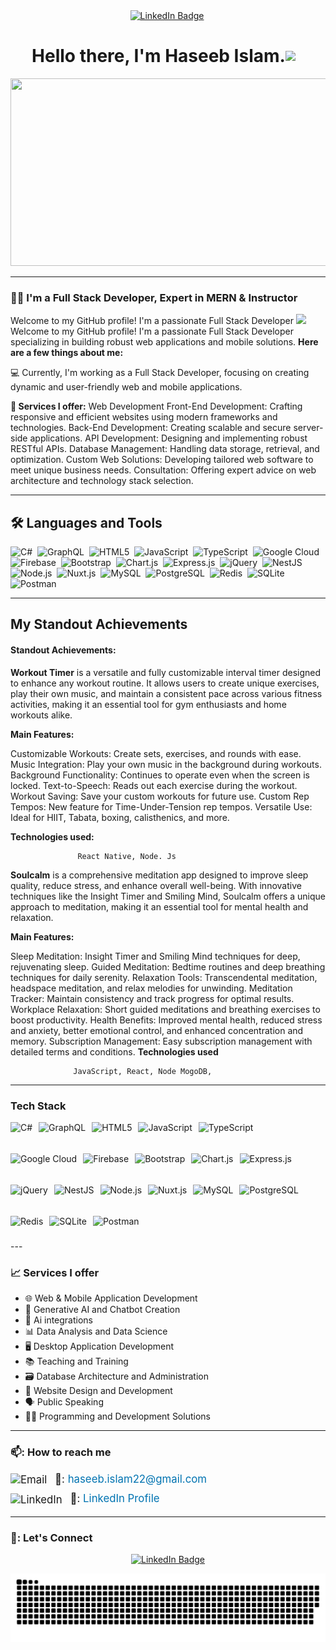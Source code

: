 <div id="badges" style="display: flex; justify-content: center; align-items: center; flex-direction: row;">
  <a href="your-linkedin-URL">
    <img src="https://img.shields.io/badge/LinkedIn-blue?style=for-the-badge&logo=linkedin&logoColor=white" alt="LinkedIn Badge"/>
  </a>
  <div style="margin-left:3px">
<img
src="https://komarev.com/ghpvc/?username=haseeb-islam&style=flat-square&color=blue" alt=""/>
</div>
</div>

<h1 style="display: flex; justify-content: center; align-items: center; flex-direction: row;">
Hello there, I'm Haseeb Islam.
  <img src="https://media.giphy.com/media/hvRJCLFzcasrR4ia7z/giphy.gif" width="30px"/>
</h1>
<div >
  <img src="https://media.giphy.com/media/dWesBcTLavkZuG35MI/giphy.gif" width="600" height="300"/>
</div>

</div>

---

### :man_technologist: I'm a Full Stack Developer, Expert in MERN & Instructor

Welcome to my GitHub profile! I'm a passionate Full Stack Developer <img src="https://media.giphy.com/media/WUlplcMpOCEmTGBtBW/giphy.gif" width="30">Welcome to my GitHub profile! I'm a passionate Full Stack Developer specializing in building robust web applications and mobile solutions. 
**Here are a few things about me:**

💻 Currently, I'm working as a Full Stack Developer, focusing on creating dynamic and user-friendly web and mobile applications.

**🚀 Services I offer:**
Web Development
Front-End Development: Crafting responsive and efficient websites using modern frameworks and technologies.
Back-End Development: Creating scalable and secure server-side applications.
API Development: Designing and implementing robust RESTful APIs.
Database Management: Handling data storage, retrieval, and optimization.
Custom Web Solutions: Developing tailored web software to meet unique business needs.
Consultation: Offering expert advice on web architecture and technology stack selection.

---

## :hammer_and_wrench: Languages and Tools
<div>
  <img src="https://img.shields.io/badge/-C%23-239120?style=for-the-badge&logo=c-sharp&logoColor=white" title="C#" alt="C#"  height="40"/>&nbsp;
  <img src="https://img.shields.io/badge/-GraphQL-E10098?style=for-the-badge&logo=graphql&logoColor=white" title="GraphQL" alt="GraphQL" height="40"/>&nbsp;
  <img src="https://img.shields.io/badge/-HTML5-E34F26?style=for-the-badge&logo=html5&logoColor=white" title="HTML5" alt="HTML5" height="40"/>&nbsp;
  <img src="https://img.shields.io/badge/-JavaScript-F7DF1E?style=for-the-badge&logo=javascript&logoColor=black" title="JavaScript" alt="JavaScript" height="40"/>&nbsp;
  <img src="https://img.shields.io/badge/-TypeScript-007ACC?style=for-the-badge&logo=typescript&logoColor=white" title="TypeScript" alt="TypeScript" height="40"/>&nbsp;
  <img src="https://img.shields.io/badge/-Google%20Cloud-4285F4?style=for-the-badge&logo=google-cloud&logoColor=white" title="Google Cloud" alt="Google Cloud"  height="40"/>&nbsp;
  <img src="https://img.shields.io/badge/-Firebase-FFCA28?style=for-the-badge&logo=firebase&logoColor=black" title="Firebase" alt="Firebase"  height="40"/>&nbsp;
  <img src="https://img.shields.io/badge/-Bootstrap-7952B3?style=for-the-badge&logo=bootstrap&logoColor=white" title="Bootstrap" alt="Bootstrap"height="40"/>&nbsp;
  <img src="https://img.shields.io/badge/-Chart.js-FF6384?style=for-the-badge&logo=chartdotjs&logoColor=white" title="Chart.js" alt="Chart.js"  height="40"/>&nbsp;
  <img src="https://img.shields.io/badge/-Express.js-000000?style=for-the-badge&logo=express&logoColor=white" title="Express.js" alt="Express.js" height="40"/>&nbsp;
  <img src="https://img.shields.io/badge/-jQuery-0769AD?style=for-the-badge&logo=jquery&logoColor=white" title="jQuery" alt="jQuery" height="40"/>&nbsp;
  <img src="https://img.shields.io/badge/-NestJS-E0234E?style=for-the-badge&logo=nestjs&logoColor=white" title="NestJS" alt="NestJS" height="40"/>&nbsp;
  <img src="https://img.shields.io/badge/-Node.js-339933?style=for-the-badge&logo=node-dot-js&logoColor=white" title="Node.js" alt="Node.js" height="40"/>&nbsp;
  <img src="https://img.shields.io/badge/-Nuxt.js-00DC82?style=for-the-badge&logo=nuxtdotjs&logoColor=white" title="Nuxt.js" alt="Nuxt.js" height="40"/>&nbsp;
  <img src="https://img.shields.io/badge/-MySQL-4479A1?style=for-the-badge&logo=mysql&logoColor=white" title="MySQL" alt="MySQL" height="40"/>&nbsp;
  <img src="https://img.shields.io/badge/-PostgreSQL-336791?style=for-the-badge&logo=postgresql&logoColor=white" title="PostgreSQL" alt="PostgreSQL" height="40"/>&nbsp;
  <img src="https://img.shields.io/badge/-Redis-DC382D?style=for-the-badge&logo=redis&logoColor=white" title="Redis" alt="Redis" height="40"/>&nbsp;
  <img src="https://img.shields.io/badge/-SQLite-003B57?style=for-the-badge&logo=sqlite&logoColor=white" title="SQLite" alt="SQLite" height="40"/>&nbsp;
  <img src="https://img.shields.io/badge/-Postman-FF6C37?style=for-the-badge&logo=postman&logoColor=white" title="Postman" alt="Postman" height="40"/>&nbsp;
</div>

---
## My Standout Achievements

#### Standout Achievements:

**Workout Timer** is a versatile and fully customizable interval timer designed to enhance any workout routine. It allows users to create unique exercises, play their own music, and maintain a consistent pace across various fitness activities, making it an essential tool for gym enthusiasts and home workouts alike.

**Main Features:**

Customizable Workouts: Create sets, exercises, and rounds with ease.
Music Integration: Play your own music in the background during workouts.
Background Functionality: Continues to operate even when the screen is locked.
Text-to-Speech: Reads out each exercise during the workout.
Workout Saving: Save your custom workouts for future use.
Custom Rep Tempos: New feature for Time-Under-Tension rep tempos.
Versatile Use: Ideal for HIIT, Tabata, boxing, calisthenics, and more.

**Technologies used:**

                   React Native, Node. Js


**Soulcalm**  is a comprehensive meditation app designed to improve sleep quality, reduce stress, and enhance overall well-being. With innovative techniques like the Insight Timer and Smiling Mind, Soulcalm offers a unique approach to meditation, making it an essential tool for mental health and relaxation.

**Main Features:**

Sleep Meditation: Insight Timer and Smiling Mind techniques for deep, rejuvenating sleep.
Guided Meditation: Bedtime routines and deep breathing techniques for daily serenity.
Relaxation Tools: Transcendental meditation, headspace meditation, and relax melodies for unwinding.
Meditation Tracker: Maintain consistency and track progress for optimal results.
Workplace Relaxation: Short guided meditations and breathing exercises to boost productivity.
Health Benefits: Improved mental health, reduced stress and anxiety, better emotional control, and enhanced concentration and memory.
Subscription Management: Easy subscription management with detailed terms and conditions. 
**Technologies used**

                  JavaScript, React, Node MogoDB, 

---

### Tech Stack

<div style="display: flex; flex-wrap: wrap; gap: 10px;">
  <img src="https://img.shields.io/badge/-C%23-239120?style=for-the-badge&logo=c-sharp&logoColor=white" alt="C#" height="40"/>
  <img src="https://img.shields.io/badge/-GraphQL-E10098?style=for-the-badge&logo=graphql&logoColor=white" alt="GraphQL" height="40"/>
  <img src="https://img.shields.io/badge/-HTML5-E34F26?style=for-the-badge&logo=html5&logoColor=white" alt="HTML5" height="40"/>
  <img src="https://img.shields.io/badge/-JavaScript-F7DF1E?style=for-the-badge&logo=javascript&logoColor=black" alt="JavaScript" height="40"/>
  <img src="https://img.shields.io/badge/-TypeScript-007ACC?style=for-the-badge&logo=typescript&logoColor=white" alt="TypeScript" height="40"/>
  <img src="https://img.shields.io/badge/-Google%20Cloud-4285F4?style=for-the-badge&logo=google-cloud&logoColor=white" alt="Google Cloud" height="40"/>
  <img src="https://img.shields.io/badge/-Firebase-FFCA28?style=for-the-badge&logo=firebase&logoColor=black" alt="Firebase" height="40"/>
  <img src="https://img.shields.io/badge/-Bootstrap-7952B3?style=for-the-badge&logo=bootstrap&logoColor=white" alt="Bootstrap" height="40"/>
  <img src="https://img.shields.io/badge/-Chart.js-FF6384?style=for-the-badge&logo=chartdotjs&logoColor=white" alt="Chart.js" height="40"/>
  <img src="https://img.shields.io/badge/-Express.js-000000?style=for-the-badge&logo=express&logoColor=white" alt="Express.js" height="40"/>
  <img src="https://img.shields.io/badge/-jQuery-0769AD?style=for-the-badge&logo=jquery&logoColor=white" alt="jQuery" height="40"/>
  <img src="https://img.shields.io/badge/-NestJS-E0234E?style=for-the-badge&logo=nestjs&logoColor=white" alt="NestJS" height="40"/>
  <img src="https://img.shields.io/badge/-Node.js-339933?style=for-the-badge&logo=node-dot-js&logoColor=white" alt="Node.js" height="40"/>
  <img src="https://img.shields.io/badge/-Nuxt.js-00DC82?style=for-the-badge&logo=nuxtdotjs&logoColor=white" alt="Nuxt.js" height="40"/>
  <img src="https://img.shields.io/badge/-MySQL-4479A1?style=for-the-badge&logo=mysql&logoColor=white" alt="MySQL" height="40"/>
  <img src="https://img.shields.io/badge/-PostgreSQL-336791?style=for-the-badge&logo=postgresql&logoColor=white" alt="PostgreSQL" height="40"/>
  <img src="https://img.shields.io/badge/-Redis-DC382D?style=for-the-badge&logo=redis&logoColor=white" alt="Redis" height="40"/>
  <img src="https://img.shields.io/badge/-SQLite-003B57?style=for-the-badge&logo=sqlite&logoColor=white" alt="SQLite" height="40"/>
  <img src="https://img.shields.io/badge/-Postman-FF6C37?style=for-the-badge&logo=postman&logoColor=white" alt="Postman" height="40"/>
</div>
---

### 📈 Services I offer

<ul dir="auto">
<li>🌐 Web & Mobile Application Development</li>
<li>🤖 Generative AI and Chatbot Creation</li>
<li>🤖 Ai integrations </li>
<li>📊 Data Analysis and Data Science</li>
<li>🖥️ Desktop Application Development</li>
<li>📚 Teaching and Training</li>
<li>🗃️ Database Architecture and Administration</li>
<li>🌟 Website Design and Development</li>
<li>🗣️ Public Speaking</li>
<li>👨‍💻 Programming and Development Solutions</li>
</ul>

---

### 📫: How to reach me

<div style="font-size: 1.2em;">
  <ul style="list-style: none; padding-left: 0;">
    <li style="margin-bottom: 10px;">
      <img src="https://img.icons8.com/ios-filled/50/000000/email-open.png" alt="Email" width="20" height="20" style="vertical-align: middle; margin-right: 8px;"/>
      📧: <a href="mailto:haseeb.islam22@gmail.com" style="text-decoration: none; color: #0073b1;">haseeb.islam22@gmail.com</a>
    </li>
    <li style="margin-bottom: 10px;">
      <img src="https://img.icons8.com/ios-filled/50/0073b1/linkedin.png" alt="LinkedIn" width="20" height="20" style="vertical-align: middle; margin-right: 8px;"/>
      📱: <a href="https://www.linkedin.com/in/haseeb-islam" style="text-decoration: none; color: #0073b1;" target="_blank">LinkedIn Profile</a>
    </li>
  </ul>
</div>


---

### 🤝: Let's Connect

<div align="center">
  <a href="https://www.linkedin.com/in/haseeb-islam-44123a124?utm_source=share&utm_campaign=share_via&utm_content=profile&utm_medium=ios_app">
    <img src="https://img.shields.io/badge/LinkedIn-blue?style=for-the-badge&logo=linkedin&logoColor=white" alt="LinkedIn Badge"/>
  </a>
</div>
  
  <p dir="auto"><a target="_blank" rel="noopener noreferrer nofollow" href="https://raw.githubusercontent.com/pythondeveloper6/pythondeveloper6/output/snake.svg"><img src="https://raw.githubusercontent.com/pythondeveloper6/pythondeveloper6/output/snake.svg" alt="Snake animation" style="max-width: 100%;"></a></p>
